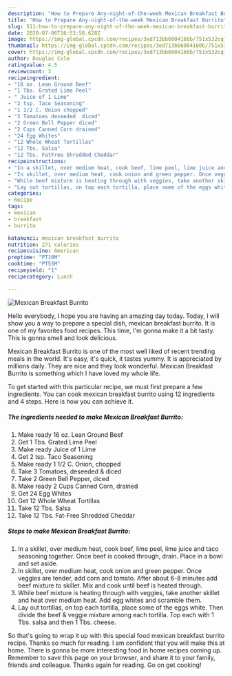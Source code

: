 ```yaml
---
description: "How to Prepare Any-night-of-the-week Mexican Breakfast Burrito"
title: "How to Prepare Any-night-of-the-week Mexican Breakfast Burrito"
slug: 511-how-to-prepare-any-night-of-the-week-mexican-breakfast-burrito
date: 2020-07-06T16:53:58.628Z
image: https://img-global.cpcdn.com/recipes/3ed713bb6004160b/751x532cq70/mexican-breakfast-burrito-recipe-main-photo.jpg
thumbnail: https://img-global.cpcdn.com/recipes/3ed713bb6004160b/751x532cq70/mexican-breakfast-burrito-recipe-main-photo.jpg
cover: https://img-global.cpcdn.com/recipes/3ed713bb6004160b/751x532cq70/mexican-breakfast-burrito-recipe-main-photo.jpg
author: Douglas Cole
ratingvalue: 4.5
reviewcount: 3
recipeingredient:
- "16 oz. Lean Ground Beef"
- "1 Tbs. Grated Lime Peel"
- " Juice of 1 Lime"
- "2 tsp. Taco Seasoning"
- "1 1/2 C. Onion chopped"
- "3 Tomatoes deseeded  diced"
- "2 Green Bell Pepper diced"
- "2 Cups Canned Corn drained"
- "24 Egg Whites"
- "12 Whole Wheat Tortillas"
- "12 Tbs. Salsa"
- "12 Tbs. FatFree Shredded Cheddar"
recipeinstructions:
- "In a skillet, over medium heat, cook beef, lime peel, lime juice and taco seasoning together. Once beef is cooked through, drain. Place in a bowl and set aside."
- "In skillet, over medium heat, cook onion and green pepper. Once veggies are tender, add corn and tomato. After about 6-8 minutes add beef mixture to skillet. Mix and cook until beef is heated through."
- "While beef mixture is heating through with veggies, take another skillet and heat over medium heat. Add egg whites and scramble them."
- "Lay out tortillas, on top each tortilla, place some of the eggs white. Then divide the beef &amp; veggie mixture among each tortilla. Top each with 1 Tbs. salsa and then 1 Tbs. cheese."
categories:
- Recipe
tags:
- mexican
- breakfast
- burrito

katakunci: mexican breakfast burrito 
nutrition: 271 calories
recipecuisine: American
preptime: "PT10M"
cooktime: "PT55M"
recipeyield: "1"
recipecategory: Lunch

---
```



![Mexican Breakfast Burrito](https://img-global.cpcdn.com/recipes/3ed713bb6004160b/751x532cq70/mexican-breakfast-burrito-recipe-main-photo.jpg)

Hello everybody, I hope you are having an amazing day today. Today, I will show you a way to prepare a special dish, mexican breakfast burrito. It is one of my favorites food recipes. This time, I'm gonna make it a bit tasty. This is gonna smell and look delicious.



Mexican Breakfast Burrito is one of the most well liked of recent trending meals in the world. It's easy, it's quick, it tastes yummy. It is appreciated by millions daily. They are nice and they look wonderful. Mexican Breakfast Burrito is something which I have loved my whole life.


To get started with this particular recipe, we must first prepare a few ingredients. You can cook mexican breakfast burrito using 12 ingredients and 4 steps. Here is how you can achieve it.

<!--inarticleads1-->

##### The ingredients needed to make Mexican Breakfast Burrito:

1. Make ready 16 oz. Lean Ground Beef
1. Get 1 Tbs. Grated Lime Peel
1. Make ready  Juice of 1 Lime
1. Get 2 tsp. Taco Seasoning
1. Make ready 1 1/2 C. Onion, chopped
1. Take 3 Tomatoes, deseeded &amp; diced
1. Take 2 Green Bell Pepper, diced
1. Make ready 2 Cups Canned Corn, drained
1. Get 24 Egg Whites
1. Get 12 Whole Wheat Tortillas
1. Take 12 Tbs. Salsa
1. Take 12 Tbs. Fat-Free Shredded Cheddar




<!--inarticleads2-->

##### Steps to make Mexican Breakfast Burrito:

1. In a skillet, over medium heat, cook beef, lime peel, lime juice and taco seasoning together. Once beef is cooked through, drain. Place in a bowl and set aside.
1. In skillet, over medium heat, cook onion and green pepper. Once veggies are tender, add corn and tomato. After about 6-8 minutes add beef mixture to skillet. Mix and cook until beef is heated through.
1. While beef mixture is heating through with veggies, take another skillet and heat over medium heat. Add egg whites and scramble them.
1. Lay out tortillas, on top each tortilla, place some of the eggs white. Then divide the beef &amp; veggie mixture among each tortilla. Top each with 1 Tbs. salsa and then 1 Tbs. cheese.




So that's going to wrap it up with this special food mexican breakfast burrito recipe. Thanks so much for reading. I am confident that you will make this at home. There is gonna be more interesting food in home recipes coming up. Remember to save this page on your browser, and share it to your family, friends and colleague. Thanks again for reading. Go on get cooking!
